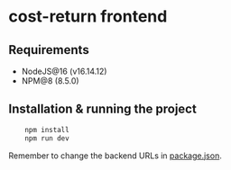 # cost-return frontend

## Requirements

- NodeJS@16 (v16.14.12)
- NPM@8 (8.5.0)

## Installation & running the project

```bash
    npm install
    npm run dev
```

Remember to change the backend URLs in [package.json](./package.json).
